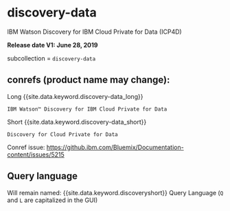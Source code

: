 # discovery-data
IBM Watson Discovery for IBM Cloud Private for Data (ICP4D)

**Release date V1: June 28, 2019**

subcollection = `discovery-data`

## conrefs (product name may change):

Long
{{site.data.keyword.discovery-data_long}} 

`IBM Watson™ Discovery for IBM Cloud Private for Data`


Short
{{site.data.keyword.discovery-data_short}}

`Discovery for Cloud Private for Data`

Conref issue: https://github.ibm.com/Bluemix/Documentation-content/issues/5215

## Query language

Will remain named: {{site.data.keyword.discoveryshort}} Query Language (`Q` and `L` are capitalized in the GUI)

